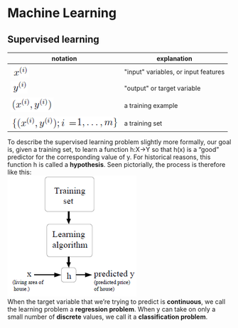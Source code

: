 # Machine Learning

## Supervised learning

| notation | explanation |
| -------- | ----------- |
| ![](pic/input_variable.png) | "input" variables, or input features |
| ![](pic/output_variable.png) | "output" or target variable |
| ![](pic/a_training_sample.png) | a training example |
| ![](pic/a_training_set.png) | a training set |

To describe the supervised learning problem slightly more formally, our goal is, given a training set, to learn a function h:X→Y so that h(x) is a “good” predictor for the corresponding value of y. For historical reasons, this function h is called a **hypothesis**. Seen pictorially, the process is therefore like this:  
![](pic/process.png)  
When the target variable that we’re trying to predict is **continuous**, we call the learning problem a **regression problem**. When y can take on only a small number of **discrete** values, we call it a **classification problem**.